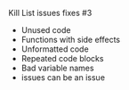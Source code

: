 Kill List issues fixes #3
*    Unused code
*    Functions with side effects
*    Unformatted code
*    Repeated code blocks
*    Bad variable names
*    issues can be an issue
